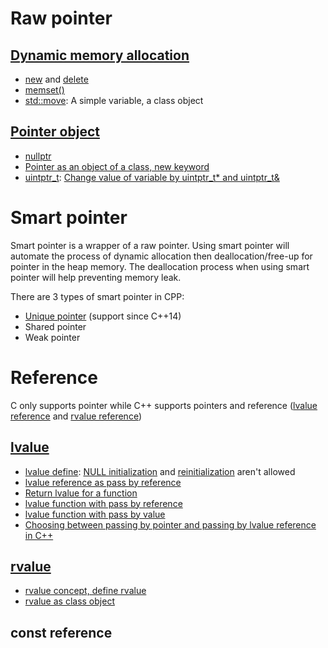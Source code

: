 # Raw pointer
## [Dynamic memory allocation](Raw%20pointer/Dynamic%20memory%20allocation.md)
* [new](Raw%20pointer/Dynamic%20memory%20allocation.md#new) and [delete](Raw%20pointer/Dynamic%20memory%20allocation.md#delete)
* [memset()](Dynamic%20memory%20allocation.md#memset)
* [std::move](Dynamic%20memory%20allocation.md#stdmove): A simple variable, a class object

## [Pointer object](Raw%20pointer/Pointer%20object.md)

* [nullptr](Pointer.md#nullptr)
* [Pointer as an object of a class, new keyword](../../Object-oriented%20programming/Fundamental%20concepts.md#define-variable-and-function-for-a-class-use-class-object-as-a-pointer)
* [uintptr_t](https://github.com/TranPhucVinh/Cplusplus/blob/master/Physical%20layer/Memory/Pointer.md#uintptr_t): [Change value of variable by uintptr_t* and uintptr_t&](https://github.com/TranPhucVinh/Cplusplus/blob/master/Physical%20layer/Memory/Pointer.md#change-value-of-variable-by-uintptr_t)

# Smart pointer

Smart pointer is a wrapper of a raw pointer. Using smart pointer will automate the process of dynamic allocation then deallocation/free-up for pointer in the heap memory. The deallocation process when using smart pointer will help preventing memory leak.

There are 3 types of smart pointer in CPP:

* [Unique pointer](Unique%20pointer) (support since C++14)
* Shared pointer
* Weak pointer
# Reference
C only supports pointer while C++ supports pointers and reference ([lvalue reference](#lvalue) and [rvalue reference](#rvalue))
## [lvalue](lvalue.md)

* [lvalue define](): [NULL initialization]() and [reinitialization]() aren't allowed
* [lvalue reference as pass by reference](lvalue.md#lvalue-reference-as-pass-by-reference)
* [Return lvalue for a function]()
* [lvalue function with pass by reference](lvalue.md#lvalue-function-with-pass-by-reference)
* [lvalue function with pass by value](lvalue.md#lvalue-function-with-pass-by-value)
* [Choosing between passing by pointer and passing by lvalue reference in C++]()

## [rvalue](rvalue.md)

* [rvalue concept, define rvalue](rvalue.md#define-rvalue)
* [rvalue as class object](rvalue.md#rvalue-as-class-object)
## const reference